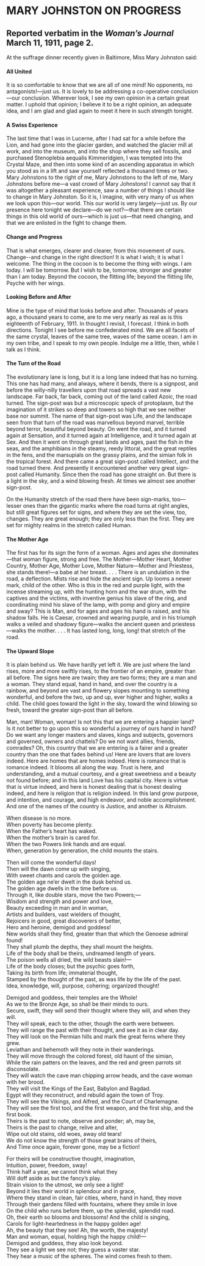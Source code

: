 # MARY JOHNSTON ON PROGRESS

## Reported verbatim in the *Woman’s Journal* March 11, 1911, page 2.
 
At the suffrage dinner recently given in Baltimore, Miss Mary Johnston said:

#### **All United**

It is so comfortable to know that we are all of one mind! No opponents, no antagonists!—just us. It is lovely to be addressing a co-operative conclusion—our conclusion. Wherever look, I see my own opinion in a certain great matter. I uphold that opinion; I believe it to be a right opinion, an adequate idea, and I am glad and glad again to meet it here in such strength tonight.

#### **A Swiss Experience** 

The last time that I was in Lucerne, after I had sat for a while before the Lion, and had gone into the glacier garden, and watched the glacier mill at work, and into the museum, and into the shop where they sell fossils, and purchased Stenoplebia aequalis Kimmeridgien, I was tempted into the Crystal Maze, and then into some kind of an ascending apparatus in which you stood as in a lift and saw yourself reflected a thousand times or two. Mary Johnstons to the right of me, Mary Johnstons to the left of me, Mary Johnstons before me—a vast crowd of Mary Johnstons! I cannot say that it was altogether a pleasant experience, saw a number of things I should like to change in Mary Johnston.  So it is, I imagine, with very many of us when we look upon this—our world.  This our world is very largely—just us. By our presence here tonight we declare—do we not?—that there are certain things in this old world of ours—which is just us—that need changing, and that we are enlisted in the fight to change them.

#### **Change and Progress** 

That is what emerges, clearer and clearer, from this movement of ours. Change--and change in the right direction! It is what I wish; it is what I welcome. The thing in the cocoon is to become the thing with wings. I am today. I will be tomorrow. But I wish to be, tomorrow, stronger and greater than I am today. Beyond the cocoon, the flitting life; beyond the flitting life, Psyche with her wings. 

#### **Looking Before and After** 

Mine is the type of mind that looks before and after. Thousands of years ago, a thousand years to come, are to me very nearly as real as is this eighteenth of February, 1911. In thought I revisit, I forecast. I think in both directions. Tonight I see before me confederated mind. We are all facets of the same crystal, leaves of the same tree, waves of the same ocean. I am in my own tribe, and I speak to my own people. Indulge me a little, then, while I talk as I think.

#### **The Turn of the Road** 

The evolutionary lane is long, but it is a long lane indeed that has no turning. This one has had many, and always, where it bends, there is a signpost, and before the willy-nilly travellers upon that road spreads a vast new landscape. Far back, far back, coming out of the land called Azoic, the road turned. The sign-post was but a microscopic speck of protoplasm, but the imagination of it strikes so deep and towers so high that we see neither base nor summit. The name of that sign-post was Life, and the landscape seen from that turn of the road was marvellous beyond marvel, terrible beyond terror, beautiful beyond beauty. On went the road, and it turned again at Sensation, and it turned again at Intelligence, and it turned again at Sex. And then it went on through great lands and ages, past the fish in the seas, and the amphibians in the steamy, reedy littoral, and the great reptiles in the fens, and the marsupials on the grassy plains, and the simian folk in the tropical forest. And there came a great sign-post called Intellect, and the road turned there. And presently it encountered another very great sign-post called Humanity. Since then the road has gone straight on. But there is a light in the sky, and a wind blowing fresh. At times we almost see another sign-post. 

On the Humanity stretch of the road there have been sign-marks, too—lesser ones than the gigantic marks where the road turns at right angles, but still great figures set for signs, and where they are set the view, too, changes. They are great enough; they are only less than the first. They are set for mighty realms in the stretch called Human.

#### **The Mother Age**

The first has for its sign the form of a woman. Ages and ages she dominates—that woman figure, strong and free. The Mother—Mother Heart, Mother Country, Mother Age, Mother Love, Mother Nature—Mother and Priestess, she stands there!—a babe at her breast. . . . There is an undulation in the road, a deflection. Mists rise and hide the ancient sign. Up looms a newer mark, child of the other. Who is this in the red and purple light, with the incense streaming up, with the hunting horn and the war drum, with the captives and the victims, with inventive genius his slave of the ring, and coordinating mind his slave of the lamp, with pomp and glory and empire and sway? This is Man, and for ages and ages his hand is raised, and his shadow falls. He is Caesar, crowned and wearing purple, and in his triumph walks a veiled and shadowy figure—walks the ancient queen and priestess—walks the mother. . . . It has lasted long, long, long! that stretch of the road.

#### **The Upward Slope** 

It is plain behind us. We have hardly yet left it. We are just where the land rises, more and more swiftly rises, to the frontier of an empire, greater than all before. The signs here are twain; they are two forms; they are a man and a woman. They stand equal, hand in hand, and over the country is a rainbow, and beyond are vast and flowery slopes mounting to something wonderful, and before the two, up and up, ever higher and higher, walks a child. The child goes toward the light in the sky, toward the wind blowing so fresh, toward the greater sign-post than all before. 

Man, man! Woman, woman! Is not this that we are entering a happier land? Is it not better to go upon this so wonderful a journey of ours hand in hand?  Do we want any longer masters and slaves, kings and subjects, governors and governed, owners and chattels? Do we not want allies, friends, comrades?  Oh, this country that we are entering is a fairer and a greater country than the one that fades behind us! Here are lovers that are lovers indeed. Here are homes that are homes indeed. Here is romance that is romance indeed. It blooms all along the way. Trust is here, and understanding, and a mutual courtesy, and a great sweetness and a beauty not found before; and in this land Love has his capital city. Here is virtue that is virtue indeed, and here is honest dealing that is honest dealing indeed, and here is religion that is religion indeed. In this land grow purpose, and intention, and courage, and high endeavor, and noble accomplishment. And one of the names of the country is Justice, and another is Altruism.

When disease is no more.  
When poverty has become plenty.   
When the Father’s heart has waked.   
When the mother’s brain is cared for.   
When the two Powers link hands and are equal.  
When, generation by generation, the child mounts the stairs.  

Then will come the wonderful days!  
Then will the dawn come up with singing,  
With sweet chants and carols the golden age.  
The golden age ne’er dwelt in the dusk behind us.  
The golden age dwells in the time before us.  
Through it, like double stars, move the two Powers;—  
Wisdom and strength and power and love,  
Beauty exceeding in man and in woman,  
Artists and builders, vast wielders of thought,  
Rejoicers in good, great discoverers of better,  
Hero and heroine, demigod and goddess!  
New worlds shall they find, greater than that which the Genoese admiral found!  
They shall plumb the depths, they shall mount the heights.  
Life of the body shall be theirs, undreamed length of years.  
The poison wells all dried, the wild beasts slain!—  
Life of the body closes; but the psychic goes forth,  
Taking its birth from life; immaterial thought,  
Stamped by the thought of the past, as was life by the life of the past.  
Idea, knowledge, will, purpose, cohering; organized thought!  

Demigod and goddess, their temples are the Whole!  
As we to the Bronze Age, so shall be their minds to ours.  
Secure, swift, they will send their thought where they will, and when they will.  
They will speak, each to the other, though the earth were between.  
They will range the past with their thought, and see it as in clear day.  
They will look on the Permian hills and mark the great ferns where they grew.  
Leviathan and behemoth will they note in their wanderings.  
They will move through the colored forest, old haunt of the simian,  
While the rain patters on the leaves, and the red and green parrots sit disconsolate.  
They will watch the cave man chipping arrow heads, and the cave woman with her brood.  
They will visit the Kings of the East, Babylon and Bagdad.  
Egypt will they reconstruct, and rebuild again the town of Troy.  
They will see the Vikings, and Alfred, and the Court of Charlemagne.  
They will see the first tool, and the first weapon, and the first ship, and the first book.  
Theirs is the past to note, observe and ponder; ah, may be,  
Theirs is the past to change, relive and alter,  
Wipe out old stains, old woes, away old tears!  
We do not know the strength of those great brains of theirs,  
And Time once again, forever gone, may be a fiction!  

For theirs will be constructive thought, imagination,  
Intuition, power, freedom, sway!  
Think half a year, we cannot think what they  
Will doff aside as but the fancy’s play.  
Strain vision to the utmost, we only see a light!  
Beyond it lies their world in splendour and in grace,  
Where they stand in clean, fair cities, where, hand in hand, they move  
Through their gardens filled with fountains, where they smile in love  
On the child who runs before them, up the splendid, splendid road.  
Oh, their earth so blooms and blossoms! And the child is singing,  
Carols for light-heartedness in the happy golden age!  
Ah, the beauty that they see! Ah, the worth, the majesty!  
Man and woman, equal, holding high the happy child!—  
Demigod and goddess, they also look beyond.  
They see a light we see not; they guess a vaster star.  
They hear a music of the spheres. The wind comes fresh to them.  
